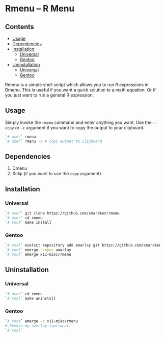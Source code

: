 Rmenu – R Menu
================

## Contents

-   [Usage](#usage)
-   [Dependencies](#dependencies)
-   [Installation](#installation)
    -   [Universal](#universal)
    -   [Gentoo](#gentoo)
-   [Uninstallation](#uninstallation)
    -   [Universal](#universal-1)
    -   [Gentoo](#gentoo-1)

Rmenu is a simple shell script which allows you to run R expressions in
Dmenu. This is useful if you want a quick solution to a math equation.
Or if you just want to run a general R expression.

## Usage

Simply invoke the `rmenu` command and enter anything you want. Use the
`--copy` or `-c` argument if you want to copy the output to your
clipboard.

``` sh
`# user` rmenu
`# user` rmenu -c # copy output to clipboard
```

## Dependencies

1.  Dmenu
2.  Xclip (if you want to use the `copy` argument)

## Installation

### Universal

``` sh
`# user` git clone https://github.com/amarakon/rmenu
`# user` cd rmenu
`# root` make install
```

### Gentoo

``` sh
`# root` eselect repository add amarlay git https://github.com/amarakon/amarlay
`# root` emerge --sync amarlay
`# root` emerge x11-misc/rmenu
```

## Uninstallation

### Universal

``` sh
`# user` cd rmenu
`# root` make uninstall
```

### Gentoo

``` sh
`# root` emerge -c x11-misc/rmenu
# Remove my overlay (optional)
`# root`
```
